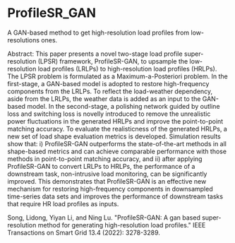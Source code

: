 # ProfileSR_GAN

A GAN-based method to get high-resolution load profiles from low-resolutions ones.

Abstract:
This paper presents a novel two-stage load profile super-resolution (LPSR) framework, ProfileSR-GAN, to upsample the low-resolution load profiles (LRLPs) to high-resolution load profiles (HRLPs). The LPSR problem is formulated as a Maximum-a-Posteriori problem. In the first-stage, a GAN-based model is adopted to restore high-frequency components from the LRLPs. To reflect the load-weather dependency, aside from the LRLPs, the weather data is added as an input to the GAN-based model. In the second-stage, a polishing network guided by outline loss and switching loss is novelly introduced to remove the unrealistic power fluctuations in the generated HRLPs and improve the point-to-point matching accuracy. To evaluate the realisticness of the generated HRLPs, a new set of load shape evaluation metrics is developed. Simulation results show that: i) ProfileSR-GAN outperforms the state-of-the-art methods in all shape-based metrics and can achieve comparable performance with those methods in point-to-point matching accuracy, and ii) after applying ProfileSR-GAN to convert LRLPs to HRLPs, the performance of a downstream task, non-intrusive load monitoring, can be significantly improved. This demonstrates that ProfileSR-GAN is an effective new mechanism for restoring high-frequency components in downsampled time-series data sets and improves the performance of downstream tasks that require HR load profiles as inputs.

Song, Lidong, Yiyan Li, and Ning Lu. "ProfileSR-GAN: A gan based super-resolution method for generating high-resolution load profiles." IEEE Transactions on Smart Grid 13.4 (2022): 3278-3289.

